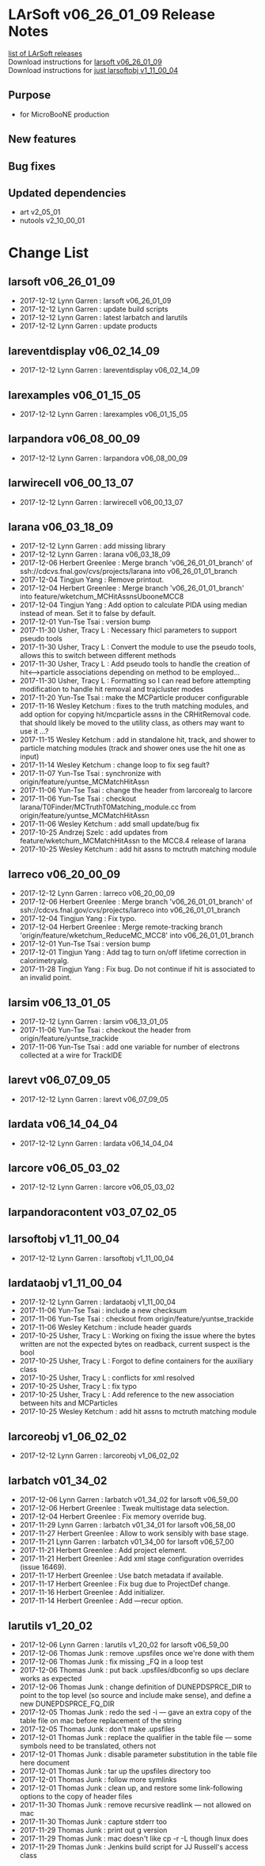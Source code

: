 # LArSoft v06_26_01_09 Release Notes



[list of LArSoft releases](LArSoft_release_list)  
Download instructions for [larsoft v06_26_01_09](http://scisoft.fnal.gov/scisoft/bundles/larsoft/v06_26_01_09/larsoft-v06_26_01_09.html)  
Download instructions for [just larsoftobj v1_11_00_04](http://scisoft.fnal.gov/scisoft/bundles/larsoftobj/v1_11_00_04/larsoftobj-v1_11_00_04.html)

## Purpose

-   for MicroBooNE production

## New features

## Bug fixes

## Updated dependencies

-   art v2_05_01
-   nutools v2_10_00_01

# Change List

## larsoft v06_26_01_09

-   2017-12-12 Lynn Garren : larsoft v06_26_01_09
-   2017-12-12 Lynn Garren : update build scripts
-   2017-12-12 Lynn Garren : latest larbatch and larutils
-   2017-12-12 Lynn Garren : update products

## lareventdisplay v06_02_14_09

-   2017-12-12 Lynn Garren : lareventdisplay v06_02_14_09

## larexamples v06_01_15_05

-   2017-12-12 Lynn Garren : larexamples v06_01_15_05

## larpandora v06_08_00_09

-   2017-12-12 Lynn Garren : larpandora v06_08_00_09

## larwirecell v06_00_13_07

-   2017-12-12 Lynn Garren : larwirecell v06_00_13_07

## larana v06_03_18_09

-   2017-12-12 Lynn Garren : add missing library
-   2017-12-12 Lynn Garren : larana v06_03_18_09
-   2017-12-06 Herbert Greenlee : Merge branch 'v06_26_01_01_branch' of ssh://cdcvs.fnal.gov/cvs/projects/larana into v06_26_01_01_branch
-   2017-12-04 Tingjun Yang : Remove printout.
-   2017-12-04 Herbert Greenlee : Merge branch 'v06_26_01_01_branch' into feature/wketchum_MCHitAssnsUbooneMCC8
-   2017-12-04 Tingjun Yang : Add option to calculate PIDA using median instead of mean. Set it to false by default.
-   2017-12-01 Yun-Tse Tsai : version bump
-   2017-11-30 Usher, Tracy L : Necessary fhicl parameters to support pseudo tools
-   2017-11-30 Usher, Tracy L : Convert the module to use the pseudo tools, allows this to switch between different methods
-   2017-11-30 Usher, Tracy L : Add pseudo tools to handle the creation of hit\<—\>particle associations depending on method to be employed…
-   2017-11-30 Usher, Tracy L : Formatting so I can read before attempting modification to handle hit removal and trajcluster modes
-   2017-11-20 Yun-Tse Tsai : make the MCParticle producer configurable
-   2017-11-16 Wesley Ketchum : fixes to the truth matching modules, and add option for copying hit/mcparticle assns in the CRHitRemoval code. that should likely be moved to the utility class, as others may want to use it …?
-   2017-11-15 Wesley Ketchum : add in standalone hit, track, and shower to particle matching modules (track and shower ones use the hit one as input)
-   2017-11-14 Wesley Ketchum : change loop to fix seg fault?
-   2017-11-07 Yun-Tse Tsai : synchronize with origin/feature/yuntse_MCMatchHitAssn
-   2017-11-06 Yun-Tse Tsai : change the header from larcorealg to larcore
-   2017-11-06 Yun-Tse Tsai : checkout larana/T0Finder/MCTruthT0Matching_module.cc from origin/feature/yuntse_MCMatchHitAssn
-   2017-11-06 Wesley Ketchum : add small update/bug fix
-   2017-10-25 Andrzej Szelc : add updates from feature/wketchum_MCMatchHitAssn to the MCC8.4 release of larana
-   2017-10-25 Wesley Ketchum : add hit assns to mctruth matching module

## larreco v06_20_00_09

-   2017-12-12 Lynn Garren : larreco v06_20_00_09
-   2017-12-06 Herbert Greenlee : Merge branch 'v06_26_01_01_branch' of ssh://cdcvs.fnal.gov/cvs/projects/larreco into v06_26_01_01_branch
-   2017-12-04 Tingjun Yang : Fix typo.
-   2017-12-04 Herbert Greenlee : Merge remote-tracking branch 'origin/feature/wketchum_ReduceMC_MCC8' into v06_26_01_01_branch
-   2017-12-01 Yun-Tse Tsai : version bump
-   2017-12-01 Tingjun Yang : Add tag to turn on/off lifetime correction in calorimetryalg.
-   2017-11-28 Tingjun Yang : Fix bug. Do not continue if hit is associated to an invalid point.

## larsim v06_13_01_05

-   2017-12-12 Lynn Garren : larsim v06_13_01_05
-   2017-11-06 Yun-Tse Tsai : checkout the header from origin/feature/yuntse_trackide
-   2017-11-06 Yun-Tse Tsai : add one variable for number of electrons collected at a wire for TrackIDE

## larevt v06_07_09_05

-   2017-12-12 Lynn Garren : larevt v06_07_09_05

## lardata v06_14_04_04

-   2017-12-12 Lynn Garren : lardata v06_14_04_04

## larcore v06_05_03_02

-   2017-12-12 Lynn Garren : larcore v06_05_03_02

## larpandoracontent v03_07_02_05

## larsoftobj v1_11_00_04

-   2017-12-12 Lynn Garren : larsoftobj v1_11_00_04

## lardataobj v1_11_00_04

-   2017-12-12 Lynn Garren : lardataobj v1_11_00_04
-   2017-11-06 Yun-Tse Tsai : include a new checksum
-   2017-11-06 Yun-Tse Tsai : checkout from origin/feature/yuntse_trackide
-   2017-11-06 Wesley Ketchum : include header guards
-   2017-10-25 Usher, Tracy L : Working on fixing the issue where the bytes written are not the expected bytes on readback, current suspect is the bool
-   2017-10-25 Usher, Tracy L : Forgot to define containers for the auxiliary class
-   2017-10-25 Usher, Tracy L : conflicts for xml resolved
-   2017-10-25 Usher, Tracy L : fix typo
-   2017-10-25 Usher, Tracy L : Add reference to the new association between hits and MCParticles
-   2017-10-25 Wesley Ketchum : add hit assns to mctruth matching module

## larcoreobj v1_06_02_02

-   2017-12-12 Lynn Garren : larcoreobj v1_06_02_02

## larbatch v01_34_02

-   2017-12-06 Lynn Garren : larbatch v01_34_02 for larsoft v06_59_00
-   2017-12-06 Herbert Greenlee : Tweak multistage data selection.
-   2017-12-04 Herbert Greenlee : Fix memory override bug.
-   2017-11-29 Lynn Garren : larbatch v01_34_01 for larsoft v06_58_00
-   2017-11-27 Herbert Greenlee : Allow <previousstage> to work sensibly with base stage.
-   2017-11-21 Lynn Garren : larbatch v01_34_00 for larsoft v06_57_00
-   2017-11-21 Herbert Greenlee : Add <role> project element.
-   2017-11-21 Herbert Greenlee : Add xml stage configuration overrides (issue 16469).
-   2017-11-17 Herbert Greenlee : Use batch metadata if available.
-   2017-11-17 Herbert Greenlee : Fix bug due to ProjectDef change.
-   2017-11-16 Herbert Greenlee : Add initializer.
-   2017-11-14 Herbert Greenlee : Add —recur option.

## larutils v1_20_02

-   2017-12-06 Lynn Garren : larutils v1_20_02 for larsoft v06_59_00
-   2017-12-06 Thomas Junk : remove .upsfiles once we're done with them
-   2017-12-06 Thomas Junk : fix missing _FQ in a loop test
-   2017-12-06 Thomas Junk : put back .upsfiles/dbconfig so ups declare works as expected
-   2017-12-06 Thomas Junk : change definition of DUNEPDSPRCE_DIR to point to the top level (so source and include make sense), and define a new DUNEPDSPRCE_FQ_DIR
-   2017-12-05 Thomas Junk : redo the sed -i — gave an extra copy of the table file on mac before replacement of the string
-   2017-12-05 Thomas Junk : don't make .upsfiles
-   2017-12-01 Thomas Junk : replace the qualifier in the table file — some symbols need to be translated, others not
-   2017-12-01 Thomas Junk : disable parameter substitution in the table file here document
-   2017-12-01 Thomas Junk : tar up the upsfiles directory too
-   2017-12-01 Thomas Junk : follow more symlinks
-   2017-12-01 Thomas Junk : clean up, and restore some link-following options to the copy of header files
-   2017-11-30 Thomas Junk : remove recursive readlink — not allowed on mac
-   2017-11-30 Thomas Junk : capture stderr too
-   2017-11-29 Thomas Junk : print out g version
-   2017-11-29 Thomas Junk : mac doesn't like cp -r -L though linux does
-   2017-11-29 Thomas Junk : Jenkins build script for JJ Russell's access class
